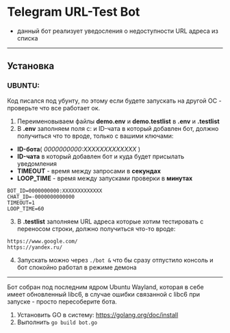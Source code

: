 # Telegram URL-Test Bot
- данный бот реализует уведосления о недоступности URL адреса из списка
------------

## Установка
### UBUNTU:
Код писался под убунту, по этому если будете запускать на другой ОС - проверьте что все работает ок.
1. Переименовываем файлы **demo.env** и **demo.testlist** в **.env** и **.testlist**
2. В **.env** заполняем поля с:  и ID-чата в который добавлен бот, должно получиться что то вроде, только с вашими ключами:
 * **ID-бота**( _0000000000:ХХХХХХХХХХХХХ_ )
 * **ID-чата** в который добавлен бот и куда будет присылать уведомления
 * **TIMEOUT** - время между запросами в **секундах**
 * **LOOP_TIME** - время между запусками проверки в **минутах**
 ```
BOT_ID=0000000000:ХХХХХХХХХХХХХ
CHAT_ID=-0000000000000
TIMEOUT=1
LOOP_TIME=60
 ```
3. В **.testlist** заполняем URL адреса которые хотим тестировать с переносом строки, должно получиться что-то вроде:
```
https://www.google.com/
https://yandex.ru/
```
4. Запускать можно через ```./bot &``` что бы сразу отпустило консоль и бот спокойно работал в режиме демона

------------
Бот собран под последним ядром Ubuntu Wayland, которая в себе имеет обновленный libc6, в случае ошибки связанной с libc6 при запуске - просто пересоберите бота.
1. Установить GO в систему: https://golang.org/doc/install
2. Выполнить ```go build bot.go```

